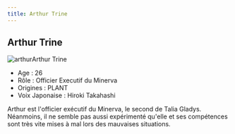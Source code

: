 ```yaml
---
title: Arthur Trine
---
```


Arthur Trine
------------

![arthur](/images/stories/saga/gundamseeddestiny/persos/zaft/arthur.jpg)Arthur Trine  
  
- Age : 26  
- Rôle : Officier Executif du Minerva  
- Origines : PLANT  
- Voix Japonaise : Hiroki Takahashi


Arthur est l'officier exécutif du Minerva, le second de Talia Gladys. Néanmoins, il ne semble pas aussi expérimenté qu'elle et ses compétences sont très vite mises à mal lors des mauvaises situations.

